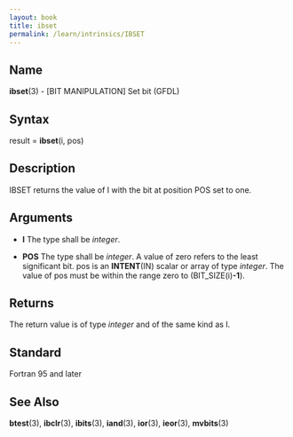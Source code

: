 ```yaml
---
layout: book
title: ibset
permalink: /learn/intrinsics/IBSET
---
```

## __Name__

__ibset__(3) - \[BIT MANIPULATION\] Set bit
(GFDL)

## __Syntax__

result = __ibset__(i, pos)

## __Description__

IBSET returns the value of I with the bit at position POS set to one.

## __Arguments__

  - __I__
    The type shall be _integer_.

  - __POS__
    The type shall be _integer_. A value of zero refers to the least
    significant bit. pos is an __INTENT__(IN) scalar or array of type
    _integer_. The value of pos must be within the range zero to
    (BIT\_SIZE(i)__-1__).

## __Returns__

The return value is of type _integer_ and of the same kind as I.

## __Standard__

Fortran 95 and later

## __See Also__

__btest__(3), __ibclr__(3), __ibits__(3), __iand__(3), __ior__(3),
__ieor__(3), __mvbits__(3)
